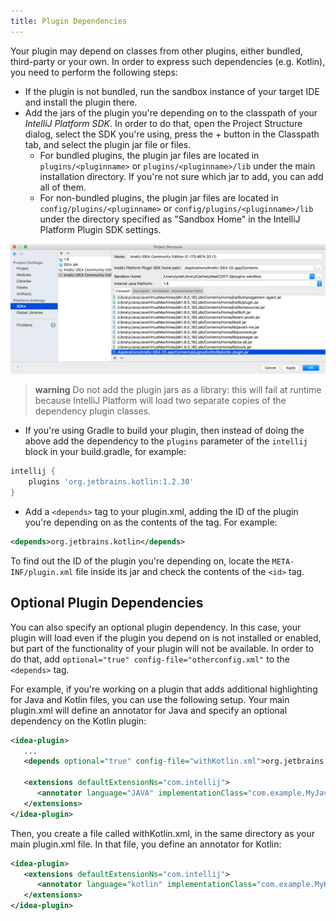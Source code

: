 ```yaml
---
title: Plugin Dependencies
---
```


Your plugin may depend on classes from other plugins, either bundled, third-party or your own. In order to express such 
dependencies (e.g. Kotlin), you need to perform the following steps:
* If the plugin is not bundled, run the sandbox instance of your target IDE and install the plugin there.
* Add the jars of the plugin you're depending on to the classpath of your *IntelliJ Platform SDK*.
  In order to do that, open the Project Structure dialog, select the SDK you're using, press the + button in the Classpath tab, and
  select the plugin jar file or files.
    * For bundled plugins, the plugin jar files are located in `plugins/<pluginname>` or `plugins/<pluginname>/lib` under the main installation directory.
      If you're not sure which jar to add, you can add all of them.
    * For non-bundled plugins, the plugin jar files are located in `config/plugins/<pluginname>` or `config/plugins/<pluginname>/lib` under the directory specified as "Sandbox Home" in the IntelliJ Platform Plugin SDK settings.


![Adding Plugin to Classpath](img/add_plugin_dependency.png)

> **warning** Do not add the plugin jars as a library: this will fail at runtime because IntelliJ Platform will load two separate copies of the dependency plugin classes.

* If you're using Gradle to build your plugin, then instead of doing the above add the dependency to the `plugins` parameter of the `intellij` block in your build.gradle, for example:

```groovy
intellij {
    plugins 'org.jetbrains.kotlin:1.2.30'
}
```

* Add a `<depends>` tag to your plugin.xml, adding the ID of the plugin you're depending on as the contents of the tag.
For example:

```xml
<depends>org.jetbrains.kotlin</depends>
```

To find out the ID of the plugin you're depending on, locate the `META-INF/plugin.xml` file inside its jar and check the contents of the `<id>` tag.

## Optional Plugin Dependencies

You can also specify an optional plugin dependency. In this case, your plugin will load even if the plugin you depend on
is not installed or enabled, but part of the functionality of your plugin will not be available. In order to do that,
add `optional="true" config-file="otherconfig.xml"` to the `<depends>` tag.

For example,
if you're working on a plugin that adds additional highlighting for Java and Kotlin files, you can use the following
setup. Your main plugin.xml will define an annotator for Java and specify an optional dependency on the Kotlin plugin:

```xml
<idea-plugin>
   ...
   <depends optional="true" config-file="withKotlin.xml">org.jetbrains.kotlin</depends>

   <extensions defaultExtensionNs="com.intellij">
      <annotator language="JAVA" implementationClass="com.example.MyJavaAnnotator"/>
   </extensions>
</idea-plugin>
```

Then, you create a file called withKotlin.xml, in the same directory as your main plugin.xml file. In that file, you
define an annotator for Kotlin:

```xml
<idea-plugin>
   <extensions defaultExtensionNs="com.intellij">
      <annotator language="kotlin" implementationClass="com.example.MyKotlinAnnotator"/>
   </extensions>
</idea-plugin>
```

